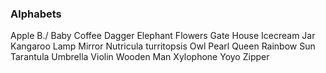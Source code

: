### Alphabets

Apple
B./ Baby
Coffee
Dagger
Elephant
Flowers
Gate
House
Icecream
Jar
Kangaroo
Lamp
Mirror
Nutricula turritopsis
Owl
Pearl
Queen
Rainbow
Sun
Tarantula
Umbrella
Violin
Wooden Man
Xylophone
Yoyo
Zipper


